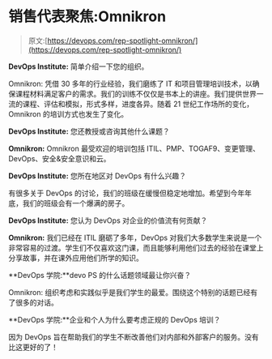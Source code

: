 # 销售代表聚焦:Omnikron

> 原文:[https://devops.com/rep-spotlight-omnikron/](https://devops.com/rep-spotlight-omnikron/)

**DevOps Institute:** 简单介绍一下您的组织。

Omnikron: 凭借 30 多年的行业经验，我们磨练了 IT 和项目管理培训技术，以确保课程材料满足客户的需求。我们的训练不仅仅是书本上的讲座。我们提供世界一流的课程、评估和模拟，形式多样，进度各异。随着 21 世纪工作场所的变化，Omnikron 的培训方式也发生了变化。

**DevOps Institute:** 您还教授或咨询其他什么课题？

**Omnikron:** Omnikron 最受欢迎的培训包括 ITIL、PMP、TOGAF9、变更管理、DevOps、安全&安全意识和云。

**DevOps Institute:** 您所在地区对 DevOps 有什么兴趣？

有很多关于 DevOps 的讨论，我们的班级在缓慢但稳定地增加。希望到今年年底，我们的班级会有一个爆满的房子。

**DevOps Institute:** 您认为 DevOps 对企业的价值流有何贡献？

**Omnikron:** 我们已经在 ITIL 磨砺了多年，DevOps 对我们大多数学生来说是一个非常容易的过渡。学生们不仅喜欢这门课，而且能够利用他们过去的经验在课堂上分享故事，并在课外应用他们所学的知识。

**DevOps 学院:**devo PS 的什么话题领域最让你兴奋？

Omnikron: 组织考虑和实践似乎是我们学生的最爱。围绕这个特别的话题已经有了很多的对话。

**DevOps 学院:**企业和个人为什么要考虑正规的 DevOps 培训？

因为 DevOps 旨在帮助我们的学生不断改善他们对内部和外部客户的服务。没有比这更好的了！